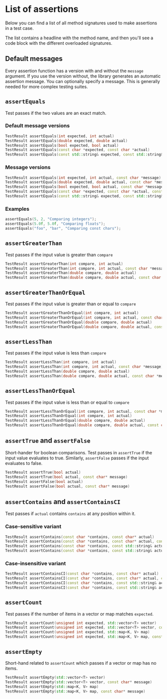 # List of assertions

Below you can find a list of all method signatures used to make 
assertions in a test case.

The list contains a headline with the method name, and then
you'll see a code block with the different overloaded signatures.

## Default messages
Every assertion function has a version with and without the ``message``
argument. If you use the version without, the library generates an automatic
assertion message. You can optionally specify a message. This is generally
needed for more complex testing suites.

## ``assertEquals``

Test passes if the two values are an exact match.

### Default message versions
````c++
TestResult assertEquals(int expected, int actual)
TestResult assertEquals(double expected, double actual)
TestResult assertEquals(bool expected, bool actual)
TestResult assertEquals(const char *expected, const char *actual)
TestResult assertEquals(const std::string& expected, const std::string& actual)
````

### Message versions
````c++
TestResult assertEquals(int expected, int actual, const char *message)
TestResult assertEquals(double expected, double actual, const char *message)
TestResult assertEquals(bool expected, bool actual, const char *message)
TestResult assertEquals(const char *expected, const char *actual, const char *message)
TestResult assertEquals(const std::string& expected, const std::string& actual, const char *message)
````

### Examples
````c++
assertEquals(5, 2, "Comparing integers");
assertEquals(5.0f, 5.0f, "Comparing floats");
assertEquals("foo", "bar", "Comparing const chars");
````

## ``assertGreaterThan``
Test passes if the input value is greater than ``compare``

````c++
TestResult assertGreaterThan(int compare, int actual)
TestResult assertGreaterThan(int compare, int actual, const char *message)
TestResult assertGreaterThan(double compare, double actual)
TestResult assertGreaterThan(double compare, double actual, const char *message)
````

## ``assertGreaterThanOrEqual``
Test passes if the input value is greater than or equal to ``compare``

````c++
TestResult assertGreaterThanOrEqual(int compare, int actual)
TestResult assertGreaterThanOrEqual(int compare, int actual, const char *message)
TestResult assertGreaterThanOrEqual(double compare, double actual)
TestResult assertGreaterThanOrEqual(double compare, double actual, const char *message)
````

## ``assertLessThan``
Test passes if the input value is less than ``compare``

````c++
TestResult assertLessThan(int compare, int actual)
TestResult assertLessThan(int compare, int actual, const char *message)
TestResult assertLessThan(double compare, double actual)
TestResult assertLessThan(double compare, double actual, const char *message)
````

## ``assertLessThanOrEqual``
Test passes if the input value is less than or equal to ``compare``

````c++
TestResult assertLessThanOrEqual(int compare, int actual, const char *message)
TestResult assertLessThanOrEqual(int compare, int actual)
TestResult assertLessThanOrEqual(double compare, double actual)
TestResult assertLessThanOrEqual(double compare, double actual, const char *message)
````

## ``assertTrue`` and ``assertFalse``
Short-hander for boolean comparisons.
Test passes in ``assertTrue`` if the input value evaluates to true.
Similarly, ``assertFalse`` passes if the input evaluates to false.

````c++
TestResult assertTrue(bool actual)
TestResult assertTrue(bool actual, const char* message)
TestResult assertFalse(bool actual)
TestResult assertFalse(bool actual, const char* message)
````

## ``assertContains`` and ``assertContainsCI``
Test passes if ``actual`` contains ``contains`` at any position within it.

### Case-sensitive variant
````c++
TestResult assertContains(const char *contains, const char* actual)
TestResult assertContains(const char *contains, const char* actual, const char* message)
TestResult assertContains(const char *contains, const std::string& actual)
TestResult assertContains(const char *contains, const std::string& actual, const char* message)
````

### Case-insensitive variant
````c++
TestResult assertContainsCI(const char *contains, const char* actual)
TestResult assertContainsCI(const char *contains, const char* actual, const char* message)
TestResult assertContainsCI(const char *contains, const std::string& actual)
TestResult assertContainsCI(const char *contains, const std::string& actual, const char* message)
````

## ``assertCount``
Test passes if the number of items in a vector or map matches ``expected``.

````c++
TestResult assertCount(unsigned int expected, std::vector<T> vector)
TestResult assertCount(unsigned int expected, std::vector<T> vector, const char* message)
TestResult assertCount(unsigned int expected, std::map<K, V> map)
TestResult assertCount(unsigned int expected, std::map<K, V> map, const char* message)
````

## ``assertEmpty``
Short-hand related to ``assertCount`` which passes if a vector or map has no items.

````c++
TestResult assertEmpty(std::vector<T> vector)
TestResult assertEmpty(std::vector<T> vector, const char* message)
TestResult assertEmpty(std::map<K, V> map)
TestResult assertEmpty(std::map<K, V> map, const char* message)
````